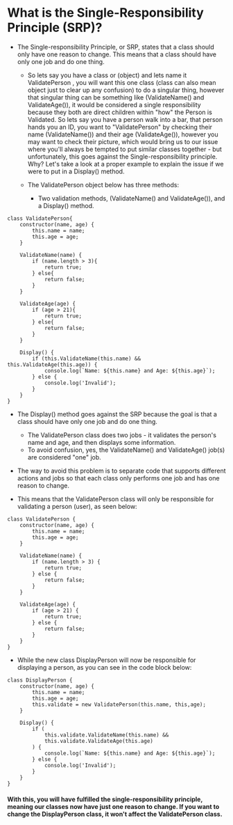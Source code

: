 # What is the Single-Responsibility Principle (SRP)?

- The Single-responsibility Principle, or SRP, states that a class should only have one reason to change. This means that a class should have only one job and do one thing.
    - So lets say you have a class or (object) and lets name it ValidatePerson , you will want this one class (class can also mean object just to clear up any confusion) to do a singular thing, however that singular thing can be something like (ValidateName() and ValidateAge()), it would be considered a single responsibility because they both are direct children within "how" the Person is Validated. So lets say you have a person walk into a bar, that person hands you an ID, you want to "ValidatePerson" by checking their name (ValidateName()) and their age (ValidateAge()), however you may want to check their picture, which would bring us to our issue where you'll always be tempted to put similar classes together - but unfortunately, this goes against the Single-responsibility principle. Why? Let's take a look at a proper example to explain the issue if we were to put in a Display() method.

    - The ValidatePerson object below has three methods:
        - Two validation methods, (ValidateName() and ValidateAge()), and a Display() method.

```JS
class ValidatePerson{
    constructor(name, age) {
        this.name = name;
        this.age = age;
    }

    ValidateName(name) {
        if (name.length > 3){
            return true;
        } else{
            return false;
        }
    }

    ValidateAge(age) {
        if (age > 21){
            return true;
        } else{
            return false;
        }
    }

    Display() {
        if (this.ValidateName(this.name) && this.ValidateAge(this.age)) {
            console.log(`Name: ${this.name} and Age: ${this.age}`);
        } else {
            console.log('Invalid');
        }
    }
}
```

- The Display() method goes against the SRP because the goal is that a class should have only one job and do one thing.
    - The ValidatePerson class does two jobs - it validates the person's name and age, and then displays some information.
    - To avoid confusion, yes, the ValidateName() and ValidateAge() job(s) are considered "one" job.

- The way to avoid this problem is to separate code that supports different actions and jobs so that each class only performs one job and has one reason to change.

- This means that the ValidatePerson class will only be responsible for validating a person (user), as seen below:

```JS
class ValidatePerson {
    constructor(name, age) {
        this.name = name;
        this.age = age;
    }

    ValidateName(name) {
        if (name.length > 3) {
            return true;
        } else {
            return false;
        }
    }

    ValidateAge(age) {
        if (age > 21) {
            return true;
        } else {
            return false;
        }
    }
}
```
- While the new class DisplayPerson will now be responsible for displaying a person, as you can see in the code block below:

```JS
class DisplayPerson {
    constructor(name, age) {
        this.name = name;
        this.age = age;
        this.validate = new ValidatePerson(this.name, this,age);
    }

    Display() {
        if (
            this.validate.ValidateName(this.name) &&
            this.validate.ValidateAge(this.age)
        ) {
            console.log(`Name: ${this.name} and Age: ${this.age}`);
        } else {
            console.log('Invalid');
        }
    }
}
```

#### With this, you will have fulfilled the single-responsibility principle, meaning our classes now have just one reason to change. If you want to change the DisplayPerson class, it won't affect the ValidatePerson class.